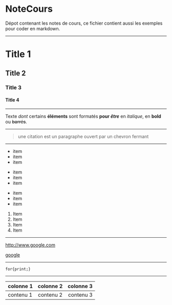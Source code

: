 # NoteCours
Dépot contenant les notes de cours, ce fichier contient aussi les exemples pour coder en markdown.

---

Title 1
==
Title 2
--
### Title 3 #
####  Title 4

---

Texte _dont_ certains __éléments__ sont formatés **pour _être_** en *italique*, en **bold** ou ~~barrés~~.

---

> une citation est un paragraphe ouvert par un chevron fermant

---

* item
* item
* item

+ item
+ item
+ item

- item
- item
- item

1. Item
1234. Item
3. Item
4. Item

---

<http://www.google.com>

[google](http://www.google.com "link to google")

---

<!-- texte en commentaire -->
``for{print;}``

---

colonne 1|colonne 2|colonne 3
--|:--:|--:
contenu 1|contenu 2|contenu 3
